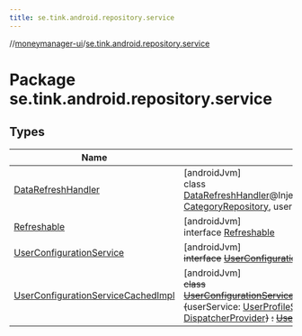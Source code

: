 ```yaml
---
title: se.tink.android.repository.service
---
```

//[moneymanager-ui](../../index.html)/[se.tink.android.repository.service](index.html)



# Package se.tink.android.repository.service



## Types


| Name | Summary |
|---|---|
| [DataRefreshHandler](-data-refresh-handler/index.html) | [androidJvm]<br>class [DataRefreshHandler](-data-refresh-handler/index.html)@Injectconstructor(categoryRepository: [CategoryRepository](../se.tink.android.categories/-category-repository/index.html), userRepository: [UserRepository](../se.tink.android.repository.user/-user-repository/index.html)) |
| [Refreshable](-refreshable/index.html) | [androidJvm]<br>interface [Refreshable](-refreshable/index.html) |
| [UserConfigurationService](-user-configuration-service/index.html) | [androidJvm]<br>~~interface~~ [~~UserConfigurationService~~](-user-configuration-service/index.html) |
| [UserConfigurationServiceCachedImpl](-user-configuration-service-cached-impl/index.html) | [androidJvm]<br>~~class~~ [~~UserConfigurationServiceCachedImpl~~](-user-configuration-service-cached-impl/index.html)@Inject~~constructor~~~~(~~userService: [UserProfileService](../com.tink.service.user/-user-profile-service/index.html), dispatcher: [DispatcherProvider](../com.tink.service.util/-dispatcher-provider/index.html)~~)~~ ~~:~~ [~~UserConfigurationService~~](-user-configuration-service/index.html) |


